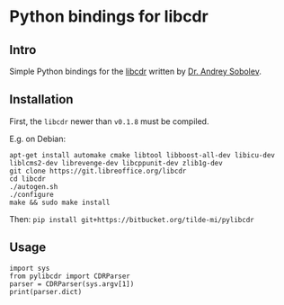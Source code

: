 Python bindings for libcdr
==========

## Intro

Simple Python bindings for the [libcdr](https://wiki.documentfoundation.org/DLP/Libraries/libcdr) written by [Dr. Andrey Sobolev](mailto:as@tilde.pro).


## Installation

First, the `libcdr` newer than `v0.1.8` must be compiled.

E.g. on Debian:

```
apt-get install automake cmake libtool libboost-all-dev libicu-dev liblcms2-dev librevenge-dev libcppunit-dev zlib1g-dev
git clone https://git.libreoffice.org/libcdr
cd libcdr
./autogen.sh
./configure
make && sudo make install
```

Then: `pip install git+https://bitbucket.org/tilde-mi/pylibcdr`


## Usage

```
import sys
from pylibcdr import CDRParser
parser = CDRParser(sys.argv[1])
print(parser.dict)
```